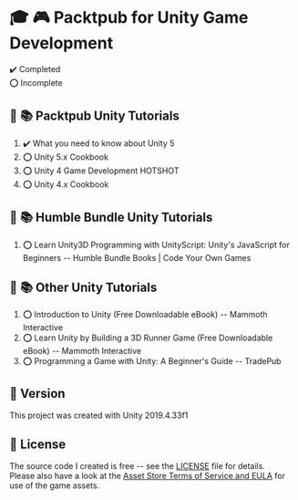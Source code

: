 # :mortar_board: :video_game: Packtpub for Unity Game Development

:heavy_check_mark: Completed  
:o: Incomplete

## :beginner: :books: Packtpub Unity Tutorials

1. :heavy_check_mark: What you need to know about Unity 5
2. :o: Unity 5.x Cookbook
3. :o: Unity 4 Game Development HOTSHOT
4. :o: Unity 4.x Cookbook

## :beginner: :books: Humble Bundle Unity Tutorials

1. :o: Learn Unity3D Programming with UnityScript: Unity's JavaScript for Beginners -- Humble Bundle Books | Code Your Own Games

## :beginner: :books: Other Unity Tutorials

1. :o: Introduction to Unity (Free Downloadable eBook) -- Mammoth Interactive
2. :o: Learn Unity by Building a 3D Runner Game (Free Downloadable eBook) -- Mammoth Interactive
3. :o: Programming a Game with Unity: A Beginner's Guide -- TradePub

## :memo: Version

This project was created with Unity 2019.4.33f1

## :page_with_curl: License

The source code I created is free -- see the [LICENSE](UNLICENSE) file for details.  
Please also have a look at the [Asset Store Terms of Service and EULA](https://unity3d.com/legal/as_terms) for use of the game assets.
